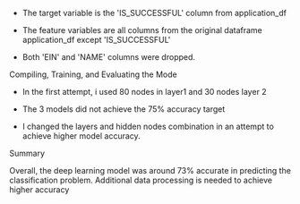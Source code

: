
- The target variable is the 'IS_SUCCESSFUL' column from application_df

- The feature variables are all columns from the original dataframe application_df except 'IS_SUCCESSFUL'

- Both 'EIN' and 'NAME' columns were dropped.


Compiling, Training, and Evaluating the Mode
- In the first attempt, i used 80 nodes in layer1 and 30 nodes layer 2

- The 3 models did not achieve the 75% accuracy target

- I changed the layers and hidden nodes combination in an attempt to achieve higher model accuracy. 

Summary

Overall, the deep learning model was around 73% accurate in predicting the classification problem. Additional data processing is needed to achieve higher accuracy
